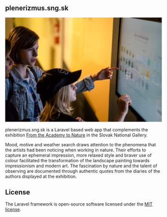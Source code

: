 ## plenerizmus.sng.sk

![photo from the exhibition](/resources/img/exhibition.jpg?raw=true)

plenerizmus.sng.sk is a Laravel based web app that complements the exhibition [From the Academy to Nature](https://www.sng.sk/en/exhibitions/2051_from-the-academy-to-nature-forms-of-landscape-painting-in-central-europe-1860-1890)
 in the Slovak National Gallery.

Mood, motive and weather search draws attention to the phenomena that the artists had been noticing when working in nature. Their efforts to capture an ephemeral impression, more relaxed style and braver use of colour facilitated the transformation of the landscape painting towards impressionism and modern art. The fascination by nature and the talent of observing are documented through authentic quotes from the diaries of the authors displayed at the exhibition.


## License

The Laravel framework is open-source software licensed under the [MIT license](https://opensource.org/licenses/MIT).



